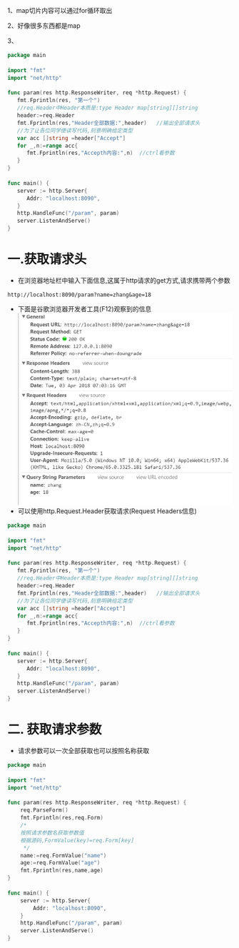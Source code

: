1、map切片内容可以通过for循环取出

2、好像很多东西都是map

3、

```go
package main 

import "fmt"
import "net/http"

func param(res http.ResponseWriter, req *http.Request) {
   fmt.Fprintln(res, "第一个")
   //req.Header中Header本质是:type Header map[string][]string
   header:=req.Header
   fmt.Fprintln(res,"Header全部数据:",header)	//输出全部请求头
   //为了让各位同学便读写代码,刻意明确给定类型
   var acc []string =header["Accept"]
   for _,n:=range acc{
      fmt.Fprintln(res,"Accepth内容:",n)	//ctrl看参数
   }
}

func main() {
   server := http.Server{
      Addr: "localhost:8090",
   }
   http.HandleFunc("/param", param)
   server.ListenAndServe()
}
```



# 一.获取请求头

* 在浏览器地址栏中输入下面信息,这属于http请求的get方式,请求携带两个参数
```
http://localhost:8090/param?name=zhang&age=18
```
* 下面是谷歌浏览器开发者工具(F12)观察到的信息
  ![](images/3_3_3_google.png)
* 可以使用http.Request.Header获取请求(Request Headers信息)
```go
package main 

import "fmt"
import "net/http"

func param(res http.ResponseWriter, req *http.Request) {
   fmt.Fprintln(res, "第一个")
   //req.Header中Header本质是:type Header map[string][]string
   header:=req.Header
   fmt.Fprintln(res,"Header全部数据:",header)	//输出全部请求头
   //为了让各位同学便读写代码,刻意明确给定类型
   var acc []string =header["Accept"]
   for _,n:=range acc{
      fmt.Fprintln(res,"Accepth内容:",n)	//ctrl看参数
   }
}

func main() {
   server := http.Server{
      Addr: "localhost:8090",
   }
   http.HandleFunc("/param", param)
   server.ListenAndServe()
}
```
# 二. 获取请求参数

* 请求参数可以一次全部获取也可以按照名称获取
```go
package main

import "fmt"
import "net/http"

func param(res http.ResponseWriter, req *http.Request) {
	req.ParseForm()
	fmt.Fprintln(res,req.Form)
	/*
	按照请求参数名获取参数值
	根据源码,FormValue(key)=req.Form[key]
	 */
	name:=req.FormValue("name")
	age:=req.FormValue("age")
	fmt.Fprintln(res,name,age)
}

func main() {
	server := http.Server{
		Addr: "localhost:8090",
	}
	http.HandleFunc("/param", param)
	server.ListenAndServe()
}
```